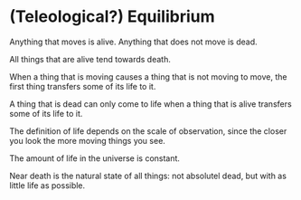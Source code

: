 # (Teleological?) Equilibrium

Anything that moves is alive. Anything that does not move is dead.

All things that are alive tend towards death.

When a thing that is moving causes a thing that is not moving to move, the first thing transfers some of its life to it.

A thing that is dead can only come to life when a thing that is alive transfers some of its life to it.

The definition of life depends on the scale of observation, since the closer you look the more moving things you see.

The amount of life in the universe is constant.

Near death is the natural state of all things: not absolutel dead, but with as little life as possible.